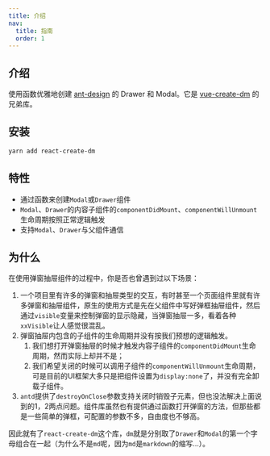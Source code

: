 ```yaml
---
title: 介绍
nav:
  title: 指南
  order: 1
---
```


## 介绍

使用函数优雅地创建 [ant-design](https://ant.design/docs/react/introduce-cn) 的 Drawer 和 Modal。它是 <a target="_blank" href="https://hzyhbk.github.io/vue-create-dm/">vue-create-dm</a> 的兄弟库。


## 安装

```bash
yarn add react-create-dm
```


## 特性
* 通过函数来创建`Modal`或`Drawer`组件
* `Modal`、`Drawer`的内容子组件的`componentDidMount`、`componentWillUnmount`生命周期按照正常逻辑触发
* 支持`Modal`、`Drawer`与父组件通信

## 为什么
在使用弹窗抽屉组件的过程中，你是否也曾遇到过以下场景：

1. 一个项目里有许多的弹窗和抽屉类型的交互，有时甚至一个页面组件里就有许多弹窗和抽屉组件，原生的使用方式是先在父组件中写好弹框抽屉组件，然后通过`visible`变量来控制弹窗的显示隐藏，当弹窗抽屉一多，看着各种`xxVisible`让人感觉很混乱。
2. 弹窗抽屉内包含的子组件的生命周期并没有按我们预想的逻辑触发。
   1. 我们想打开弹窗抽屉的时候才触发内容子组件的`componentDidMount`生命周期，然而实际上却并不是；
   2. 我们希望关闭的时候可以调用子组件的`componentWillUnmount`生命周期，可是目前的UI框架大多只是把组件设置为`display:none`了，并没有完全卸载子组件。
3. `antd`提供了`destroyOnClose`参数支持关闭时销毁子元素，但也没法解决上面说到的1，2两点问题。组件库虽然也有提供通过函数打开弹窗的方法，但那些都是一些简单的弹框，可配置的参数不多，自由度也不够高。

因此就有了`react-create-dm`这个库，`dm`就是分别取了`Drawer`和`Modal`的第一个字母组合在一起（为什么不是`md`呢，因为`md`是`markdown`的缩写...）。



